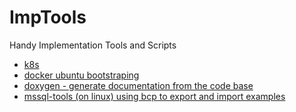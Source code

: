 # ImpTools
Handy Implementation Tools and Scripts

- [k8s](k8s/pwsh/README.md)
- [docker ubuntu bootstraping](docker/ubuntu)
- [doxygen - generate documentation from the code base](doxygen/)
- [mssql-tools (on linux) using bcp to export and import examples](mssql-tools/bcp-export-import-examples/README.md)